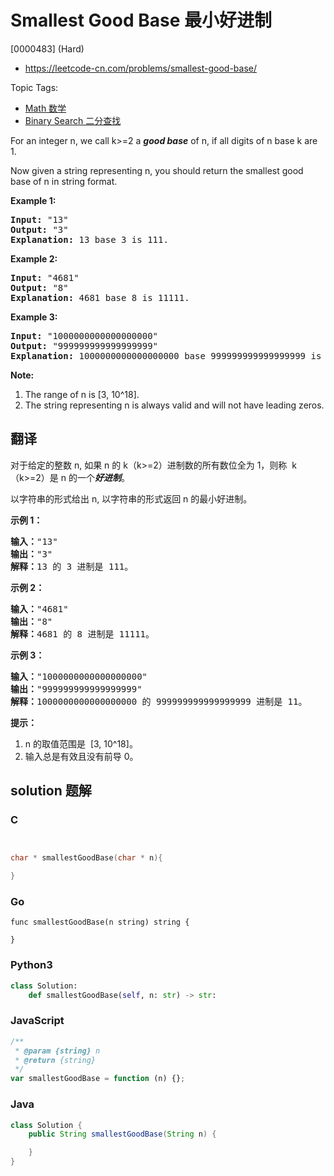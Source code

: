 # Smallest Good Base 最小好进制

[0000483] (Hard)

- https://leetcode-cn.com/problems/smallest-good-base/

Topic Tags:

- [Math 数学](https://leetcode-cn.com/tag/math/)
- [Binary Search 二分查找](https://leetcode-cn.com/tag/binary-search/)

For an integer n, we call k>=2 a _**good base**_ of n, if all digits of n base k are 1.

Now given a string representing n, you should return the smallest good base of n in string format.

**Example 1:**

<pre><b>Input:</b> "13"
<b>Output:</b> "3"
<b>Explanation:</b> 13 base 3 is 111.
</pre>

**Example 2:**

<pre><b>Input:</b> "4681"
<b>Output:</b> "8"
<b>Explanation:</b> 4681 base 8 is 11111.
</pre>

**Example 3:**

<pre><b>Input:</b> "1000000000000000000"
<b>Output:</b> "999999999999999999"
<b>Explanation:</b> 1000000000000000000 base 999999999999999999 is 11.
</pre>

**Note:**

1.  The range of n is \[3, 10^18\].
2.  The string representing n is always valid and will not have leading zeros.

## 翻译

对于给定的整数 n, 如果 n 的 k（k>=2）进制数的所有数位全为 1，则称  k（k>=2）是 n 的一个***好进制***。

以字符串的形式给出 n, 以字符串的形式返回 n 的最小好进制。

**示例 1：**

<pre><strong>输入：</strong>"13"
<strong>输出：</strong>"3"
<strong>解释：</strong>13 的 3 进制是 111。
</pre>

**示例 2：**

<pre><strong>输入：</strong>"4681"
<strong>输出：</strong>"8"
<strong>解释：</strong>4681 的 8 进制是 11111。
</pre>

**示例 3：**

<pre><strong>输入：</strong>"1000000000000000000"
<strong>输出：</strong>"999999999999999999"
<strong>解释：</strong>1000000000000000000 的 999999999999999999 进制是 11。
</pre>

**提示：**

1.  n 的取值范围是  \[3, 10^18\]。
2.  输入总是有效且没有前导 0。

## solution 题解

### C

```c


char * smallestGoodBase(char * n){

}


```

### Go

```golang
func smallestGoodBase(n string) string {

}
```

### Python3

```python
class Solution:
    def smallestGoodBase(self, n: str) -> str:

```

### JavaScript

```javascript
/**
 * @param {string} n
 * @return {string}
 */
var smallestGoodBase = function (n) {};
```

### Java

```java
class Solution {
    public String smallestGoodBase(String n) {

    }
}
```
